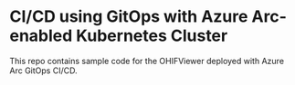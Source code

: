 # CI/CD using GitOps with Azure Arc-enabled Kubernetes Cluster

This repo contains sample code for the OHIFViewer deployed with Azure Arc GitOps CI/CD.
